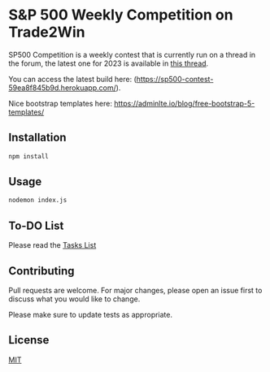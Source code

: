 # S&P 500 Weekly Competition on Trade2Win

SP500 Competition is a weekly contest that is currently run on a thread in the forum, the latest one for 2023 is available in [this thread](https://www.trade2win.com/threads/s-p500-weekly-forecasting-competition-for-2023.241639/).

You can access the latest build here: (https://sp500-contest-59ea8f845b9d.herokuapp.com/).

Nice bootstrap templates here:
https://adminlte.io/blog/free-bootstrap-5-templates/

## Installation

```bash
npm install
```

## Usage

```bash
nodemon index.js
```

## To-DO List

Please read the [Tasks List](./TASKS.md)

## Contributing

Pull requests are welcome. For major changes, please open an issue first
to discuss what you would like to change.

Please make sure to update tests as appropriate.

## License

[MIT](https://choosealicense.com/licenses/mit/)
